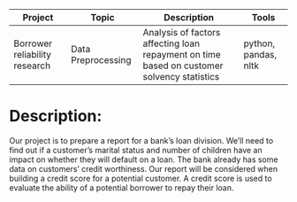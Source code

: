 
| Project   | Topic   |Description                                                    | Tools |
|----------|--------|------------------------------------------------------------|-------------|
|Borrower reliability research|Data Preprocessing|Analysis of factors affecting loan repayment on time based on customer solvency statistics|python, pandas, nltk|
# Description:

Our project is to prepare a report for a bank’s loan division. We’ll need to find out if a customer’s marital status and number of children have an impact on whether they will default on a loan. The bank already has some data on customers’ credit worthiness.
Our report will be considered when building a credit score for a potential customer. A credit score is used to evaluate the ability of a potential borrower to repay their loan.
